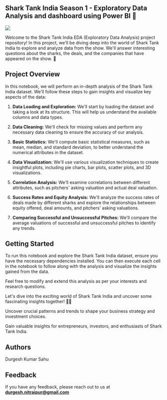 ## Shark Tank India Season 1 - Exploratory Data Analysis and dashboard using Power BI 🦈

![](https://i.makeagif.com/media/7-24-2016/4vk-_X.gif)

Welcome to the Shark Tank India EDA (Exploratory Data Analysis) project repository! In this project, we'll be diving deep into the world of Shark Tank India to explore and analyze data from the show. We'll answer interesting questions about the sharks, the deals, and the companies that have appeared on the show. 🦈

## Project Overview

In this notebook, we will perform an in-depth analysis of the Shark Tank India dataset. We'll follow these steps to gain insights and visualize key aspects of the data:

1. **Data Loading and Exploration:** We'll start by loading the dataset and taking a look at its structure. This will help us understand the available columns and data types.

2. **Data Cleaning:** We'll check for missing values and perform any necessary data cleaning to ensure the accuracy of our analysis.

3. **Basic Statistics:** We'll compute basic statistical measures, such as mean, median, and standard deviation, to better understand the numerical attributes in the dataset.

4. **Data Visualization:** We'll use various visualization techniques to create insightful plots, including pie charts, bar plots, scatter plots, and 3D visualizations.

5. **Correlation Analysis:** We'll examine correlations between different attributes, such as pitchers' asking valuation and actual deal valuation.

6. **Success Rates and Equity Analysis:** We'll analyze the success rates of deals made by different sharks and explore the relationships between equity offered, deal amounts, and pitchers' asking valuations.

7. **Comparing Successful and Unsuccessful Pitches:** We'll compare the average valuations of successful and unsuccessful pitches to identify any trends.

## Getting Started

To run this notebook and explore the Shark Tank India dataset, ensure you have the necessary dependencies installed. You can then execute each cell in the notebook to follow along with the analysis and visualize the insights gained from the data.

Feel free to modify and extend this analysis as per your interests and research questions.

Let's dive into the exciting world of Shark Tank India and uncover some fascinating insights together! 🦈🚀

Uncover crucial patterns and trends to shape your business strategy and investment choices.

Gain valuable insights for entrepreneurs, investors, and enthusiasts of Shark Tank India.

## Authors

Durgesh Kumar Sahu

## Feedback

If you have any feedback, please reach out to us at **durgesh.nitraipur@gmail.com**

